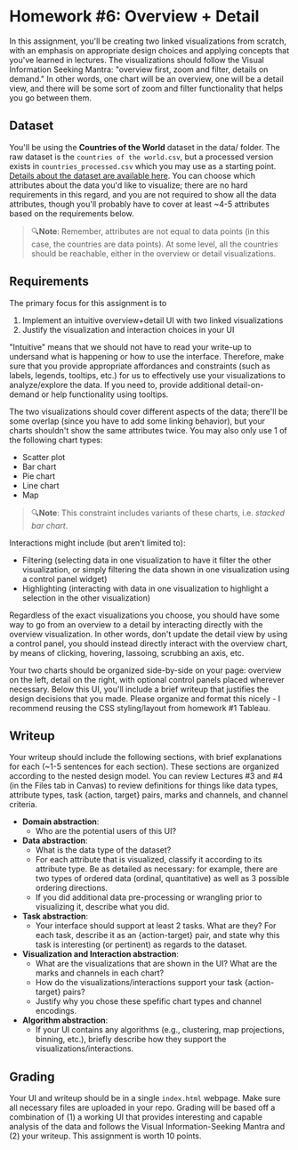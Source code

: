 # Homework #6: Overview + Detail

In this assignment, you'll be creating two linked visualizations from scratch, with an emphasis on appropriate design choices and applying concepts that you've learned in lectures. The visualizations should follow the Visual Information Seeking Mantra: "overview first, zoom and filter, details on demand." In other words, one chart will be an overview, one will be a detail view, and there will be some sort of zoom and filter functionality that helps you go between them.

## Dataset

You'll be using the **Countries of the World** dataset in the data/ folder. The raw dataset is the `countries of the world.csv`, but a processed version exists in `countries_processed.csv` which you may use as a starting point. [Details about the dataset are available here](https://www.kaggle.com/fernandol/countries-of-the-world). You can choose which attributes about the data you'd like to visualize; there are no hard requirements in this regard, and you are not required to show all the data attributes, though you'll probably have to cover at least ~4-5 attributes based on the requirements below. 

> 🔍**Note**: Remember, attributes are not equal to data points (in this case, the countries are data points). At some level, all the countries should be reachable, either in the overview or detail visualizations.

## Requirements

The primary focus for this assignment is to 
1. Implement an intuitive overview+detail UI with two linked visualizations
2. Justify the visualization and interaction choices in your UI

"Intuitive" means that we should not have to read your write-up to undersand what is happening or how to use the interface. Therefore, make sure that you provide appropriate affordances and constraints (such as labels, legends, tooltips, etc.) for us to effectively use your visualizations to analyze/explore the data. If you need to, provide additional detail-on-demand or help functionality using tooltips. 

The two visualizations should cover different aspects of the data; there'll be some overlap (since you have to add some linking behavior), but your charts shouldn't show the same attributes twice. You may also only use 1 of the following chart types:

* Scatter plot
* Bar chart
* Pie chart
* Line chart
* Map

> 🔍**Note**: This constraint includes variants of these charts, i.e. _stacked bar chart_.

Interactions might include (but aren't limited to):
* Filtering (selecting data in one visualization to have it filter the other visualization, or simply filtering the data shown in one visualization using a control panel widget)
* Highlighting (interacting with data in one visualization to highlight a selection in the other visualization) 

Regardless of the exact visualizations you choose, you should have some way to go from an overview to a detail by interacting directly with the overview visualization. In other words, don't update the detail view by using a control panel, you should instead directly interact with the overview chart, by means of clicking, hovering, lassoing, scrubbing an axis, etc.

Your two charts should be organized side-by-side on your page: overview on the left, detail on the right, with optional control panels placed wherever necessary. Below this UI, you'll include a brief writeup that justifies the design decisions that you made. Please organize and format this nicely - I recommend reusing the CSS styling/layout from homework #1 Tableau.

## Writeup

Your writeup should include the following sections, with brief explanations for each (~1-5 sentences for each section). These sections are organized according to the nested design model. You can review Lectures #3 and #4 (in the Files tab in Canvas) to review definitions for things like data types, attribute types, task {action, target} pairs, marks and channels, and channel criteria.

* **Domain abstraction**: 
  * Who are the potential users of this UI?
* **Data abstraction**: 
  * What is the data type of the dataset?
  * For each attribute that is visualized, classify it according to its attribute type. Be as detailed as necessary: for example, there are two types of ordered data (ordinal, quantitative) as well as 3 possible ordering directions.
  * If you did additional data pre-processing or wrangling prior to visualizing it, describe what you did.
* **Task abstraction**: 
  * Your interface should support at least 2 tasks. What are they? For each task, describe it as an {action-target} pair, and state why this task is interesting (or pertinent) as regards to the dataset.
* **Visualization and Interaction abstraction**:
  * What are the visualizations that are shown in the UI? What are the marks and channels in each chart?
  * How do the visualizations/interactions support your task {action-target} pairs?
  * Justify why you chose these spefific chart types and channel encodings. 
* **Algorithm abstraction**:
  * If your UI contains any algorithms (e.g., clustering, map projections, binning, etc.), briefly describe how they support the visualizations/interactions.

## Grading

Your UI and writeup should be in a single `index.html` webpage. Make sure all necessary files are uploaded in your repo. Grading will be based off a combination of (1) a working UI that provides interesting and capable analysis of the data and follows the Visual Information-Seeking Mantra and (2) your writeup. This assignment is worth 10 points.
